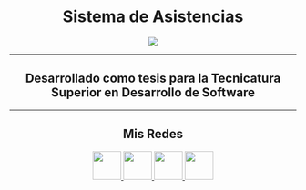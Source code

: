 <h1 align="center"> Sistema de Asistencias </h1>


<p align="center">
  <a href="https://github.com/duboisfacu/asistencias">
  <img src="https://i.ibb.co/prLGSx3/icon.png"/>
  </a>
</p>


***
<center>

<h2 align="center"> Desarrollado como tesis para la Tecnicatura Superior en Desarrollo de Software</h2>
</center>



***
<center>

<h2 align="center"> Mis Redes </h2>
<p  align="center">
<a href="https://www.linkedin.com/in/facundo-n-dubois-08b251184/" target="_blank">
  <img src="https://i.ibb.co/7VZQrXx/link.png" height=50px>
</a>
<a href="https://www.instagram.com/duboisfacu/" target="_blank">
  <img src="https://i.ibb.co/stNqbkw/ig.png" height=50px>
</a>
<a href="https://www.reddit.com/user/Stackden" target="_blank">
<img src="https://i.ibb.co/4T7YM0V/reddit.png" height=50px>
</a>
<a href="https://twitter.com/duboisfacu" target="_blank">
<img src="https://i.ibb.co/PxrxjS2/twitter.png" height=50px>
</a>
  </p>
</center>
